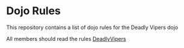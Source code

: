 Dojo Rules
==========

This repository contains a list of dojo rules for the Deadly Vipers dojo

All members should read the rules [DeadlyVipers](https://github.com/deadlyvipers)
